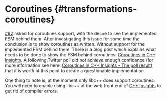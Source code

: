# Coroutines {#transformations-coroutines}

[#92](https://github.com/andreasfertig/cppinsights/issues/92) asked for coroutines support, with the desire to see the
implemented FSM behind them. After investigating this issue for some time the conclusion is to show coroutines as
written. Without support for the implemented FSM behind them. There is a blog post which explains what needs to be done
to show the FSM behind coroutines: [Coroutines in C++ Insights](https://www.andreasfertig.blog/2019/09/coroutines-in-c-insights.html). A 
following Twitter poll did not achieve enough confidence (for more information see here: [Coroutines in C++ Insights - The poll result](https://www.andreasfertig.blog/2019/10/coroutines-in-c-insights-the-poll-result.html)), that it is worth at this point to create a questionable implementation.

One thing to note is, at the moment only libc++ does support coroutines. You will need to enable using libc++ at the web
front end of [C++ Insights](https://cppinsights.io) to get rid of compiler errors.
